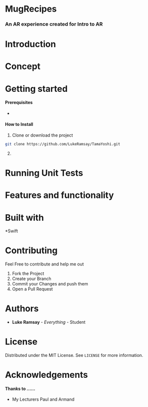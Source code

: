 # MugRecipes

### An AR experience created for Intro to AR

# Introduction




# Concept 



# Getting started
#### Prerequisites 

* 

#### How to Install

1. Clone or download the project
```sh
git clone https://github.com/LukeRamsay/TamaYoshi.git
```

2.

# Running Unit Tests



# Features and functionality


# Built with

*Swift

# Contributing

Feel Free to contribute and help me out

1. Fork the Project
2. Create your Branch
3. Commit your Changes and push them
4. Open a Pull Request

# Authors
 * **Luke Ramsay** - *Everything* - Student

# License 
Distributed under the MIT License. See `LICENSE` for more information.

# Acknowledgements
#### Thanks to ......

* My Lecturers Paul and Armand
